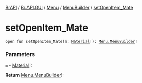 [BrAPI](../../../index.md) / [Br.API.GUI](../../index.md) / [Menu](../index.md) / [MenuBuilder](index.md) / [setOpenItem_Mate](./set-open-item_-mate.md)

# setOpenItem_Mate

`open fun setOpenItem_Mate(m: `[`Material`](https://hub.spigotmc.org/javadocs/spigot/org/bukkit/Material.html)`!): `[`Menu.MenuBuilder`](index.md)`!`

### Parameters

`m` - [Material](https://hub.spigotmc.org/javadocs/spigot/org/bukkit/Material.html)!:

**Return**
[Menu.MenuBuilder](index.md)!:

